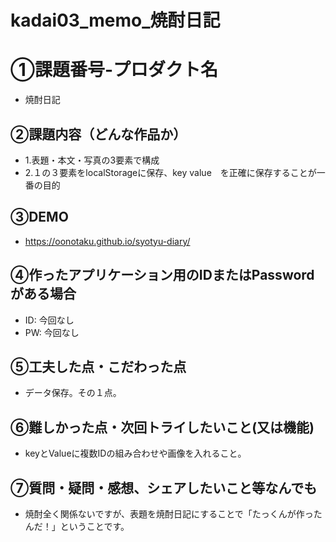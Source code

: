 # kadai03_memo_焼酎日記
# ①課題番号-プロダクト名
- 焼酎日記

## ②課題内容（どんな作品か）
- 1.表題・本文・写真の3要素で構成
- 2.１の３要素をlocalStorageに保存、key value　を正確に保存することが一番の目的

## ③DEMO
- https://oonotaku.github.io/syotyu-diary/

## ④作ったアプリケーション用のIDまたはPasswordがある場合
- ID: 今回なし
- PW: 今回なし

## ⑤工夫した点・こだわった点
- データ保存。その１点。

## ⑥難しかった点・次回トライしたいこと(又は機能)
- keyとValueに複数IDの組み合わせや画像を入れること。

## ⑦質問・疑問・感想、シェアしたいこと等なんでも
- 焼酎全く関係ないですが、表題を焼酎日記にすることで「たっくんが作ったんだ！」ということです。
